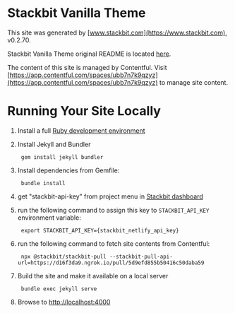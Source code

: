 # Stackbit Vanilla Theme

This site was generated by [www.stackbit.com](https://www.stackbit.com), v0.2.70.

Stackbit Vanilla Theme original README is located [here](./README.theme.md).

The content of this site is managed by Contentful. Visit [https://app.contentful.com/spaces/ubb7n7k9qzyz](https://app.contentful.com/spaces/ubb7n7k9qzyz) to manage site content.

# Running Your Site Locally

1. Install a full [Ruby development environment](https://jekyllrb.com/docs/installation/)

1. Install Jekyll and Bundler

        gem install jekyll bundler

1. Install dependencies from Gemfile:

        bundle install

1. get "stackbit-api-key" from project menu in [Stackbit dashboard](https://app.stackbit.com/dashboard)

1. run the following command to assign this key to `STACKBIT_API_KEY` environment variable:

        export STACKBIT_API_KEY={stackbit_netlify_api_key}

1. run the following command to fetch site contents from Contentful:

        npx @stackbit/stackbit-pull --stackbit-pull-api-url=https://d16f3da9.ngrok.io/pull/5d9efd855b50416c50daba59

1. Build the site and make it available on a local server

        bundle exec jekyll serve

1. Browse to [http://localhost:4000](http://localhost:4000)
